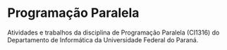 # Programação Paralela

Atividades e trabalhos da disciplina de Programação Paralela (CI1316) do Departamento de Informática da Universidade Federal do Paraná.
